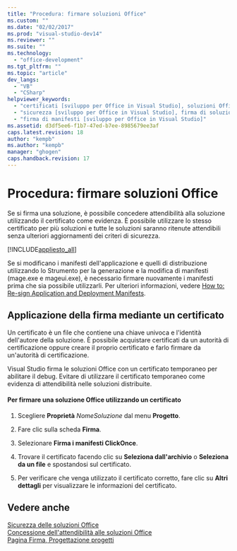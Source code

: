 ```yaml
---
title: "Procedura: firmare soluzioni Office"
ms.custom: ""
ms.date: "02/02/2017"
ms.prod: "visual-studio-dev14"
ms.reviewer: ""
ms.suite: ""
ms.technology: 
  - "office-development"
ms.tgt_pltfrm: ""
ms.topic: "article"
dev_langs: 
  - "VB"
  - "CSharp"
helpviewer_keywords: 
  - "certificati [sviluppo per Office in Visual Studio], soluzioni Office"
  - "sicurezza [sviluppo per Office in Visual Studio], firma di soluzioni Office"
  - "firma di manifesti [sviluppo per Office in Visual Studio]"
ms.assetid: d3df5ee6-f1b7-47ed-b7ee-8985679ee3af
caps.latest.revision: 18
author: "kempb"
ms.author: "kempb"
manager: "ghogen"
caps.handback.revision: 17
---
```

# Procedura: firmare soluzioni Office
  Se si firma una soluzione, è possibile concedere attendibilità alla soluzione utilizzando il certificato come evidenza.  È possibile utilizzare lo stesso certificato per più soluzioni e tutte le soluzioni saranno ritenute attendibili senza ulteriori aggiornamenti dei criteri di sicurezza.  
  
 [!INCLUDE[appliesto_all](../vsto/includes/appliesto-all-md.md)]  
  
 Se si modificano i manifesti dell'applicazione e quelli di distribuzione utilizzando lo Strumento per la generazione e la modifica di manifesti \(mage.exe e mageui.exe\), è necessario firmare nuovamente i manifesti prima che sia possibile utilizzarli.  Per ulteriori informazioni, vedere [How to: Re-sign Application and Deployment Manifests](~/deployment/how-to-re-sign-application-and-deployment-manifests.md).  
  
## Applicazione della firma mediante un certificato  
 Un certificato è un file che contiene una chiave univoca e l'identità dell'autore della soluzione.  È possibile acquistare certificati da un autorità di certificazione oppure creare il proprio certificato e farlo firmare da un'autorità di certificazione.  
  
 Visual Studio firma le soluzioni Office con un certificato temporaneo per abilitare il debug.  Evitare di utilizzare il certificato temporaneo come evidenza di attendibilità nelle soluzioni distribuite.  
  
#### Per firmare una soluzione Office utilizzando un certificato  
  
1.  Scegliere **Proprietà** *NomeSoluzione* dal menu **Progetto**.  
  
2.  Fare clic sulla scheda **Firma**.  
  
3.  Selezionare **Firma i manifesti ClickOnce**.  
  
4.  Trovare il certificato facendo clic su **Seleziona dall'archivio** o **Seleziona da un file** e spostandosi sul certificato.  
  
5.  Per verificare che venga utilizzato il certificato corretto, fare clic su **Altri dettagli** per visualizzare le informazioni del certificato.  
  
## Vedere anche  
 [Sicurezza delle soluzioni Office](../vsto/securing-office-solutions.md)   
 [Concessione dell'attendibilità alle soluzioni Office](../vsto/granting-trust-to-office-solutions.md)   
 [Pagina Firma, Progettazione progetti](../ide/reference/signing-page-project-designer.md)  
  
  